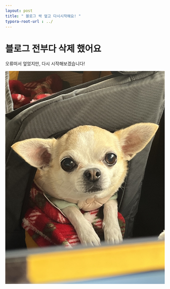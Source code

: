 ```yaml
---
layout: post
title: " 블로그 싹 엎고 다시시작해요! "
typora-root-url : ../
---
```


# 블로그 전부다 삭제 했어요

오류떠서 엎었지만, 다시 시작해보겠습니다!



![chu-main](/images/2023.03.17-first/chu-main-1679016825313-4.png)